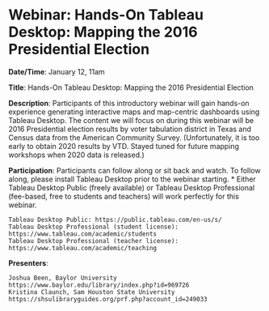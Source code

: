 # Webinar: Hands-On Tableau Desktop: Mapping the 2016 Presidential Election

**Date/Time**: January 12, 11am

**Title**: Hands-On Tableau Desktop: Mapping the 2016 Presidential Election

**Description**: Participants of this introductory webinar will gain hands-on experience generating interactive maps and map-centric dashboards using Tableau Desktop. The content we will focus on during this webinar will be 2016 Presidential election results by voter tabulation district in Texas and Census data from the American Community Survey. (Unfortunately, it is too early to obtain 2020 results by VTD. Stayed tuned for future mapping workshops when 2020 data is released.)

**Participation**: Participants can follow along or sit back and watch. To follow along, please install Tableau Desktop prior to the webinar starting. * Either Tableau Desktop Public (freely available) or Tableau Desktop Professional (fee-based, free to students and teachers) will work perfectly for this webinar.

    Tableau Desktop Public: https://public.tableau.com/en-us/s/
    Tableau Desktop Professional (student license): https://www.tableau.com/academic/students
    Tableau Desktop Professional (teacher license): https://www.tableau.com/academic/teaching

**Presenters**:

    Joshua Been, Baylor University https://www.baylor.edu/library/index.php?id=969726
    Kristina Claunch, Sam Houston State University https://shsulibraryguides.org/prf.php?account_id=249033
